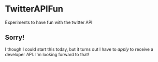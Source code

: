 # TwitterAPIFun
Experiments to have fun with the twitter API


## Sorry!
I though I could start this today, but it turns out I have to *apply* to receive a developer API.
I'm looking forward to that!